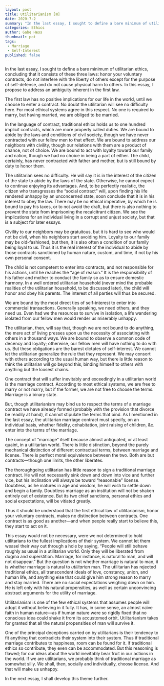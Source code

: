 ```yaml
---
layout: post
title: Utilitarianism [Ⅲ]
date: 2020-7-2
summary: "In the last essay, I sought to define a bare minimum of utilitarian ethics, concluding that it consists of these three laws:..."
categories: Ethics
author: Gabe Hess
thumbnail: pot
tags:
 - Marriage
 - Self-Interest
published: false
---
```


In the last essay, I sought to define a bare minimum of utilitarian ethics, concluding that it consists of these three laws: honor your voluntary contracts, do not interfere with the liberty of others except for the purpose of self-defense, and do not cause physical harm to others. In this essay, I propose to address an ambiguity inherent in the first law.

The first law has no positive implications for our life in the world, until we choose to enter a contract. No doubt the utilitarian will see no difficulty here. For most ethical systems agree in this respect. No one is required to marry, but having married, we are obliged to be married.

In the language of contract, traditional ethics holds us to one hundred implicit contracts, which are more properly called duties. We are bound to abide by the laws and conditions of civil society, though we have never contracted with our fellow men to that effect. We are bound to address our neighbors with civility, though our relations with them are a product of chance, not of choice. We are bound to act with loyalty toward our family and nation, though we had no choice in being a part of either. The child, certainly, has never contracted with father and mother, but is still bound by duty to honor them.

The utilitarian sees no difficulty. He will say it is in the interest of the citizen of the state to abide by the laws of the state. Otherwise, he cannot expect to continue enjoying its advantages. And, to be perfectly realistic, the citizen who transgresses the “social contract” will, upon finding his life rendered unhappy by an unconcerned state, soon conclude that it is in his interest to obey the law. There may be no ethical imperative, by which he is bound to pay his taxes, or to not avoid the draft, but there is also nothing to prevent the state from imprisoning the recalcitrant citizen. We see the implications for an individual living in a corrupt and unjust society, but that is a subject for later essays.

Civility to our neighbors may be gratuitous, but it is hard to see who would not be civil, when his neighbors start avoiding him. Loyalty to our family may be old-fashioned, but then, it is also often a condition of our family being loyal to us. Thus it is the real interest of the individual to abide by those contracts sanctioned by human nature, custom, and time, if not by his own personal consent.

The child is not competent to enter into contracts, and not responsible for his actions, until he reaches the “age of reason.” It is the responsibility of his father and mother to conduct the family so as to ensure domestic harmony. In a well ordered utilitarian household (never mind the probable realities of the utilitarian household, to be discussed later), the child will honor and obey his parents. The interest of all parties will thus be secured.

We are bound by the most direct ties of self-interest to enter into commercial transactions. Generally speaking, we need others, and they need us. Even had we the resources to survive in isolation, a life wandering isolated from our fellow men would render us miserably unhappy.

The utilitarian, then, will say that, though we are not bound to do anything, the mere act of living presses upon us the necessity of associating with others in a thousand ways. We are bound to observe a common code of decency and loyalty; otherwise, our fellow men will have nothing to do with us. But these obligations are the barest dictates of self-interest. We cannot let the utilitarian generalize the rule that they represent. We may consort with others according to the usual human way, but there is little reason to think the utilitarian will go beyond this, binding himself to others with anything but the loosest chains.

One contract that will suffer inevitably and exceedingly in a utilitarian world is the marriage contract. According to most ethical systems, we are free to marry or not marry, but if the former, we are not free to choose the terms. Marriage is a binary state.

But, though utilitarianism may bind us to respect the terms of a marriage contract we have already formed (probably with the provision that divorce be readily at hand), it cannot stipulate the terms that bind. As I mentioned in the last essay, the utilitarian marriage contract must specify, on an individual basis, whether fidelity, cohabitation, joint raising of children, &c. enter into the terms of the marriage.

The concept of “marriage” itself because almost antiquated, or at least quaint, in a utilitarian world. There is little distinction, beyond the purely mechanical distinction of different contractual terms, between marriage and license. There is perfect moral equivalence between the two. Both are but contracts—though one limits, the other liberates.

The thoroughgoing utilitarian has little reason to sign a traditional marriage contract. He will not necessarily sink down and down into vice and further vice, but his inclination will always be toward “reasonable” license. Doubtless, as he matures in age and wisdom, he will wish to settle down and begin a family. Doubtless marriage as an institution will not be shaken entirely out of existence. But its two chief sanctions, personal ethics and social expectations, will be vitiated greatly.

Thus it should be understood that the first ethical law of utilitarianism, honor your voluntary contracts, makes no distinction between contracts. One contract is as good as another—and when people really start to believe this, they start to act on it.

This essay would not be necessary, were we not determined to hold utilitarians to the fullest implications of their system. We cannot let them weasel their way out through a hole by saying, “People will still behave roughly as usual in a utilitarian world. Only they will be liberated from dogma and superstition. Marriage, for instance, is natural to man, and will not disappear.” But the question is not whether marriage is natural to man, it is whether marriage is natural to _utilitarian_ man. The utilitarian has rejected traditional ethics, all transcendent ideals of love, constancy, union, and human life, and anything else that could give him strong reason to marry and stay married. There are no social expectations weighing down on him. He is left only with his natural propensities, as well as certain unconvincing abstract arguments for the utility of marriage.

Utilitarianism is one of the few ethical systems that assumes people will adopt it without believing in it fully. It has, in some sense, an almost naïve faith in human nature—as if human nature were so rigidly fixed that no conscious idea could shake it from its accustomed orbit. Utilitarianism takes for granted that all the natural propensities of man will survive it.

One of the principal deceptions carried on by utilitarians is their tendency to fit anything that contradicts their system into their system. Thus if traditional marriage contributes to happiness, room can be found for it. If traditional ethics so contribute, they even can be accommodated. But this reasoning is flawed; for our ideas about the world inevitably bear fruit in our actions in the world. If we are utilitarians, we probably think of traditional marriage as somewhat silly. We shall, then, socially and individually, choose license. And that will make us unhappy.

In the next essay, I shall develop this theme further.
